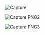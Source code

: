 ![Capture](https://user-images.githubusercontent.com/94299033/144274681-4ecbb1b1-b610-42db-bd9c-a5fbf4f7b49b.PNG)

![Capture PNG2](https://user-images.githubusercontent.com/94299033/144274718-aef49c78-c605-4f87-9f4e-3d7260b423f9.PNG)

![Capture PNG3](https://user-images.githubusercontent.com/94299033/144277544-e18e2f44-49b8-47ac-8236-2e219850ce1b.PNG)
